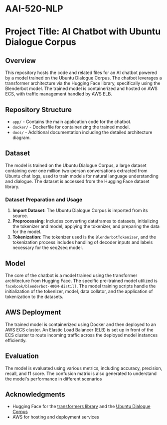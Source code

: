 # AAI-520-NLP

# Project Title: AI Chatbot with Ubuntu Dialogue Corpus

## Overview

This repository hosts the code and related files for an AI chatbot powered by a model trained on the Ubuntu Dialogue Corpus. The chatbot leverages a transformer architecture via the Hugging Face library, specifically using the Blenderbot model. The trained model is containerized and hosted on AWS ECS, with traffic management handled by AWS ELB.

## Repository Structure

- `app/` - Contains the main application code for the chatbot.
- `docker/` - Dockerfile for containerizing the trained model.
- `docs/` - Additional documentation including the detailed architecture diagram.

## Dataset

The model is trained on the Ubuntu Dialogue Corpus, a large dataset containing over one million two-person conversations extracted from Ubuntu chat logs, used to train models for natural language understanding and dialogue. The dataset is accessed from the Hugging Face dataset library.

### Dataset Preparation and Usage

1. **Import Dataset**: The Ubuntu Dialogue Corpus is imported from its source.
2. **Preprocessing**: Includes converting dataframes to datasets, initializing the tokenizer and model, applying the tokenizer, and preparing the data for the model.
3. **Tokenization**: The tokenizer used is the `BlenderbotTokenizer`, and the tokenization process includes handling of decoder inputs and labels necessary for the seq2seq model.

## Model

The core of the chatbot is a model trained using the transformer architecture from Hugging Face. The specific pre-trained model utilized is `facebook/blenderbot-400M-distill`. The model training scripts handle the initialization of the tokenizer, model, data collator, and the application of tokenization to the datasets.

## AWS Deployment

The trained model is containerized using Docker and then deployed to an AWS ECS cluster. An Elastic Load Balancer (ELB) is set up in front of the ECS cluster to route incoming traffic across the deployed model instances efficiently.

## Evaluation

The model is evaluated using various metrics, including accuracy, precision, recall, and f1 score. The confusion matrix is also generated to understand the model's performance in different scenarios

## Acknowledgments

- Hugging Face for the [transformers library](https://huggingface.co/transformers/) and the [Ubuntu Dialogue Corpus](https://huggingface.co/datasets/ubuntu_dialogs_corpus)
- AWS for hosting and deployment services
